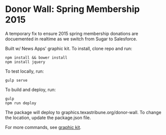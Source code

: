 # Donor Wall: Spring Membership 2015

A temporary fix to ensure 2015 spring membership donations are docuemented in realtime as we switch from Sugar to Salesforce.

Built w/ News Apps' graphic kit. To install, clone repo and run:

```
npm install && bower install
npm install jquery
```

To test locally, run:

```
gulp serve
```

To build and deploy, run:

```
gulp
npm run deploy
```

The package will deploy to graphics.texastribune.org/donor-wall. To change the location, update the package.json file.

For more commands, see [graphic kit](https://github.com/texastribune/newsapps-graphic-kit).
